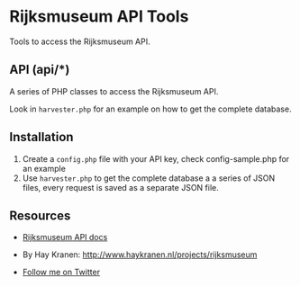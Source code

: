 Rijksmuseum API Tools
=====================
Tools to access the Rijksmuseum API.

API (api/*)
-----------
A series of PHP classes to access the Rijksmuseum API.

Look in `harvester.php` for an example on how to get the complete database.

Installation
------------
1. Create a `config.php` file with your API key, check config-sample.php for an example
2. Use `harvester.php` to get the complete database a a series of JSON files, every request is saved as a separate JSON file.

Resources
---------
* [Rijksmuseum API docs](http://rijksmuseum.nl/api)

* By Hay Kranen: http://www.haykranen.nl/projects/rijksmuseum
* [Follow me on Twitter](http://twitter.com/huskyr)